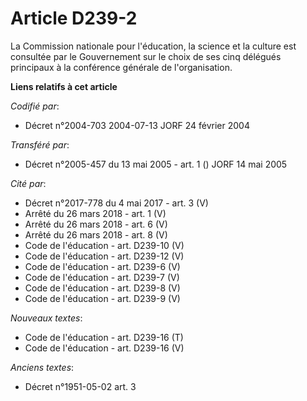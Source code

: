 # Article D239-2

La Commission nationale pour l'éducation, la science et la culture est consultée par le Gouvernement sur le choix de ses cinq
délégués principaux à la conférence générale de l'organisation.

**Liens relatifs à cet article**

_Codifié par_:

  - Décret n°2004-703 2004-07-13 JORF 24 février 2004

_Transféré par_:

  - Décret n°2005-457 du 13 mai 2005 - art. 1 () JORF 14 mai 2005

_Cité par_:

  - Décret n°2017-778 du 4 mai 2017 - art. 3 (V)
  - Arrêté du 26 mars 2018 - art. 1 (V)
  - Arrêté du 26 mars 2018 - art. 6 (V)
  - Arrêté du 26 mars 2018 - art. 8 (V)
  - Code de l'éducation - art. D239-10 (V)
  - Code de l'éducation - art. D239-12 (V)
  - Code de l'éducation - art. D239-6 (V)
  - Code de l'éducation - art. D239-7 (V)
  - Code de l'éducation - art. D239-8 (V)
  - Code de l'éducation - art. D239-9 (V)

_Nouveaux textes_:

  - Code de l'éducation - art. D239-16 (T)
  - Code de l'éducation - art. D239-16 (V)

_Anciens textes_:

  - Décret n°1951-05-02 art. 3
